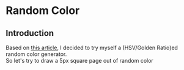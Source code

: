 # Random Color

## Introduction

Based on [this article](https://martin.ankerl.com/2009/12/09/how-to-create-random-colors-programmatically/), I decided to try myself a (HSV/Golden Ratio)ed random color generator.  
So let's try to draw a 5px square page out of random color